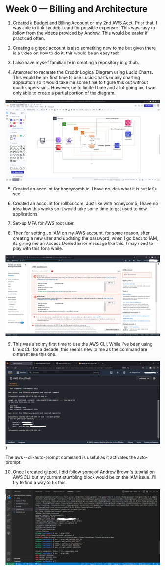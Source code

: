 # Week 0 — Billing and Architecture

1. Created a Budget and Billing Account on my 2nd AWS Acct. Prior that, I was able to link my debit card for possible expenses. This was easy to follow from the videos provided by Andrew. This would be easier if practiced often. 

2. Creating a gitpod account is also something new to me but given there is a video on how to do it, this would be an easy task. 

3. I also have myself familiarize in creating a repository in github. 

4. Attenpted to recreate the Cruddr Logical Diagram using Lucid Charts. This would be my first time to use Lucid Charts or any charting application so it would take me some time to figure this out without much supervision. However, ue to limited time and a lot going on, I was only able to create a partial portion of the diagram. 

![Cruddur_Logical_Diagram](https://github.com/markpogi0121/aws-bootcamp-cruddur-2023/blob/main/_docs/assets/Cruddr%20Logical%20Diagram_Partial_A.png)

5. Created an account for honeycomb.io. I have no idea what it is but let's see. 

6. Created an account for rollbar.com. Just like with honeycomb, I have no idea how this works so it would take some time to get used to new applications. 

7. Set-up MFA for AWS root user. 

8. Then for setting up IAM on my AWS account, for some reason, after creating a new user and updating the password, when I go back to IAM, its giving me an Access Denied Error message like this. I may need to play with this for a while.  

![IAM Access Denied](https://github.com/markpogi0121/aws-bootcamp-cruddur-2023/blob/main/_docs/assets/IAM%20Access%20Denied.png)

9. This was also my first time to use the AWS CLI. While I've been using Linux CLI for a decade, this seems new to me as the command are different like this one. 

![AWS CLI](https://github.com/markpogi0121/aws-bootcamp-cruddur-2023/blob/main/_docs/assets/AWS%20CLI.png))

The aws --cli-auto-prompt command is useful as it activates the auto-prompt. 

10. Once I created gitpod, I did follow some of Andrew Brown's tutorial on AWS CLI but my current stumbling block would be on the IAM issue. I'll try to find a way to fix this. 

![GIT POD](https://github.com/markpogi0121/aws-bootcamp-cruddur-2023/blob/main/_docs/assets/Git%20Pod.png)



